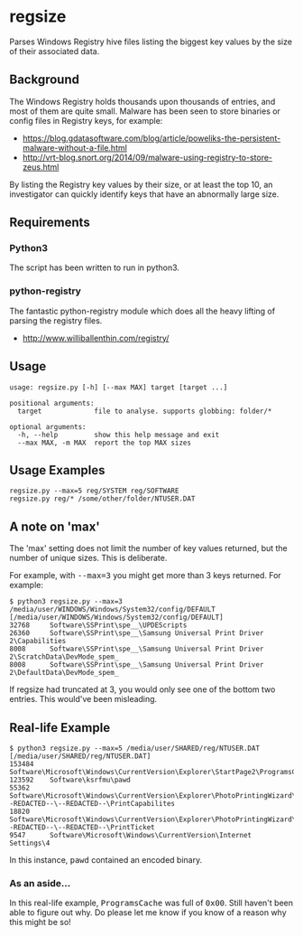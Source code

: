 # regsize
Parses Windows Registry hive files listing the biggest key values by the size of their associated data.

## Background
The Windows Registry holds thousands upon thousands of entries, and most of them are quite small. Malware has been seen to store binaries or config files in Registry keys, for example:

- https://blog.gdatasoftware.com/blog/article/poweliks-the-persistent-malware-without-a-file.html
- http://vrt-blog.snort.org/2014/09/malware-using-registry-to-store-zeus.html

By listing the Registry key values by their size, or at least the top 10, an investigator can quickly identify keys that have an abnormally large size.
## Requirements
### Python3
The script has been written to run in  python3.
### python-registry
The fantastic python-registry module which does all the heavy lifting of parsing the registry files.
- http://www.williballenthin.com/registry/

## Usage
```
usage: regsize.py [-h] [--max MAX] target [target ...]

positional arguments:
  target             file to analyse. supports globbing: folder/*

optional arguments:
  -h, --help         show this help message and exit
  --max MAX, -m MAX  report the top MAX sizes
```
## Usage Examples
```
regsize.py --max=5 reg/SYSTEM reg/SOFTWARE
regsize.py reg/* /some/other/folder/NTUSER.DAT
```
## A note on 'max'
The 'max' setting does not limit the number of key values returned, but the number of unique sizes. This is deliberate.

For example, with <tt>--max=3</tt> you might get more than 3 keys returned. For example:
```
$ python3 regsize.py --max=3 /media/user/WINDOWS/Windows/System32/config/DEFAULT
[/media/user/WINDOWS/Windows/System32/config/DEFAULT]
32768     Software\SSPrint\spe__\UPDEScripts
26360     Software\SSPrint\spe__\Samsung Universal Print Driver 2\Capabilities
8008      Software\SSPrint\spe__\Samsung Universal Print Driver 2\ScratchData\DevMode_spem_
8008      Software\SSPrint\spe__\Samsung Universal Print Driver 2\DefaultData\DevMode_spem_
```
If regsize had truncated at 3, you would only see one of the bottom two entries. This would've been misleading.
## Real-life Example
```
$ python3 regsize.py --max=5 /media/user/SHARED/reg/NTUSER.DAT 
[/media/user/SHARED/reg/NTUSER.DAT]
153484    Software\Microsoft\Windows\CurrentVersion\Explorer\StartPage2\ProgramsCache
123592    Software\ksrfmu\pawd
55362     Software\Microsoft\Windows\CurrentVersion\Explorer\PhotoPrintingWizard\--REDACTED--\--REDACTED--\PrintCapabilites
18820     Software\Microsoft\Windows\CurrentVersion\Explorer\PhotoPrintingWizard\--REDACTED--\--REDACTED--\PrintTicket
9547      Software\Microsoft\Windows\CurrentVersion\Internet Settings\4
```
In this instance, <tt>pawd</tt> contained an encoded binary.
### As an aside...
In this real-life example, <tt>ProgramsCache</tt> was full of <tt>0x00</tt>. Still haven't been able to figure out why. Do please let me know if you know of a reason why this might be so!
